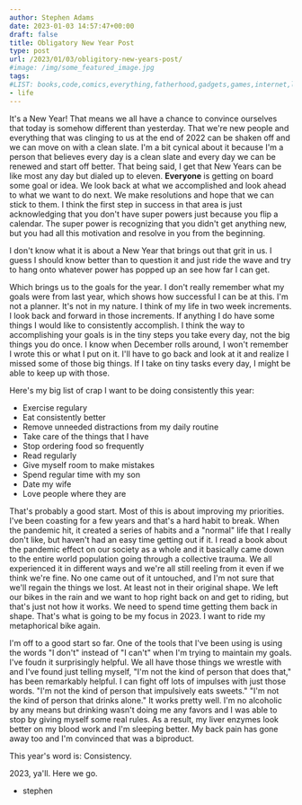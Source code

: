 ```yaml
---
author: Stephen Adams
date: 2023-01-03 14:57:47+00:00
draft: false
title: Obligatory New Year Post
type: post
url: /2023/01/03/obligitory-new-years-post/
#image: /img/some_featured_image.jpg
tags:
#LIST: books,code,comics,everything,fatherhood,gadgets,games,internet,life,movies,music,nerd,podcasting,politics,random,science,tech,tv,video,work,writing
- life
---
```


It's a New Year! That means we all have a chance to convince ourselves that today is somehow different than yesterday. That we're new people and everything
that was clinging to us at the end of 2022 can be shaken off and we can move on with a clean slate. I'm a bit cynical about it because I'm a person that
believes every day is a clean slate and every day we can be renewed and start off better. That being said, I get that New Years can be like most any day but
dialed up to eleven. **Everyone** is getting on board some goal or idea. We look back at what we accomplished and look ahead to what we want to do next. We
make resolutions and hope that we can stick to them. I think the first step in success in that area is just acknowledging that you don't have super powers just
because you flip a calendar. The super power is recognizing that you didn't get anything new, but you had all this motivation and resolve in you from the beginning.

I don't know what it is about a New Year that brings out that grit in us. I guess I should know better than to question it and just ride the wave and try to hang onto
whatever power has popped up an see how far I can get.

Which brings us to the goals for the year. I don't really remember what my goals were from last year, which shows how successful I can be at this. I'm not a planner. It's
not in my nature. I think of my life in two week increments. I look back and forward in those increments. If anything I do have some things I would like to consistently
accomplish. I think the way to accomplishing your goals is in the tiny steps you take every day, not the big things you do once. I know when December rolls around, I won't
remember I wrote this or what I put on it. I'll have to go back and look at it and realize I missed some of those big things. If I take on tiny tasks every day, I might be able
to keep up with those.

Here's my big list of crap I want to be doing consistently this year:

- Exercise regulary
- Eat consistently better
- Remove unneeded distractions from my daily routine
- Take care of the things that I have
- Stop ordering food so frequently
- Read regularly
- Give myself room to make mistakes
- Spend regular time with my son
- Date my wife
- Love people where they are

That's probably a good start. Most of this is about improving my priorities. I've been coasting for a few years and that's a hard habit to break. When the pandemic hit, it created
a series of habits and a "normal" life that I really don't like, but haven't had an easy time getting out if it. I read a book about the pandemic effect on our society as a whole
and it basically came down to the entire world population going through a collective trauma. We all experienced it in different ways and we're all still reeling from it
even if we think we're fine. No one came out of it untouched, and I'm not sure that we'll regain the things we lost. At least not in their original shape. We left our
bikes in the rain and we want to hop right back on and get to riding, but that's just not how it works. We need to spend time getting them back in shape. That's what is going to 
be my focus in 2023. I want to ride my metaphorical bike again.

I'm off to a good start so far. One of the tools that I've been using is using the words "I don't" instead of "I can't" when I'm trying to maintain my goals. I've foudn it
surprisingly helpful. We all have those things we wrestle with and I've found just telling myself, "I'm not the kind of person that does that," has been remarkably helpful. I can
fight off lots of impulses with just those words. "I'm not the kind of person that impulsively eats sweets." "I'm not the kind of person that drinks alone." It works pretty well.
I'm no alcoholic by any means but drinking wasn't doing me any favors and I was able to stop by giving myself some real rules. As a result, my liver enzymes look better on my blood
work and I'm sleeping better. My back pain has gone away too and I'm convinced that was a biproduct.

This year's word is: Consistency.

2023, ya'll. Here we go.

- stephen
